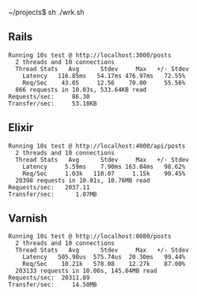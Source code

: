~/projects$ sh ./wrk.sh

Rails
-----

    Running 10s test @ http://localhost:3000/posts
      2 threads and 10 connections
      Thread Stats   Avg      Stdev     Max   +/- Stdev
        Latency   116.85ms   54.17ms 476.97ms   72.55%
        Req/Sec    43.05     12.56    70.00     55.56%
      866 requests in 10.03s, 533.64KB read
    Requests/sec:     86.30
    Transfer/sec:     53.18KB

Elixir
------

    Running 10s test @ http://localhost:4000/api/posts
      2 threads and 10 connections
      Thread Stats   Avg      Stdev     Max   +/- Stdev
        Latency     5.59ms    7.90ms 163.84ms   98.62%
        Req/Sec     1.03k   110.07     1.15k    90.45%
      20398 requests in 10.01s, 10.76MB read
    Requests/sec:   2037.11
    Transfer/sec:      1.07MB

Varnish
-------

    Running 10s test @ http://localhost:8080/posts
      2 threads and 10 connections
      Thread Stats   Avg      Stdev     Max   +/- Stdev
        Latency   505.90us  575.74us  20.30ms   99.44%
        Req/Sec    10.21k   578.08    12.27k    87.00%
      203133 requests in 10.00s, 145.04MB read
    Requests/sec:  20311.89
    Transfer/sec:     14.50MB
